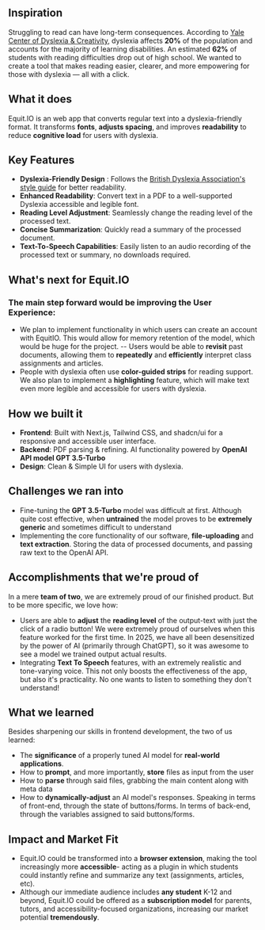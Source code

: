 ## Inspiration
Struggling to read can have long-term consequences. According to [Yale Center of Dyslexia & Creativity](https://dyslexia.yale.edu/dyslexia/dyslexia-faq/), dyslexia affects **20%** of the population and accounts for the majority of learning disabilities. An estimated **62%** of students with reading difficulties drop out of high school. 
We wanted to create a tool that makes reading easier, clearer, and more empowering for those with dyslexia — all with a click.


## What it does
Equit.IO is an web app that converts regular text into a dyslexia-friendly format. It transforms **fonts**, **adjusts spacing**, and improves **readability** to reduce **cognitive load** for users with dyslexia.

## Key Features
  - **Dyslexia-Friendly Design** : Follows the [British Dyslexia Association's style guide](https://www.bdadyslexia.org.uk/advice/employers/creating-a-dyslexia-friendly-workplace/dyslexia-friendly-style-guide) for better readability.
  - **Enhanced Readability**: Convert text in a PDF to a well-supported Dyslexia accessible and legible font.
  - **Reading Level Adjustment**: Seamlessly change the reading level of the processed text.
  -  **Concise Summarization**: Quickly read a summary of the processed document.
  - **Text-To-Speech Capabilities**: Easily listen to an audio recording of the processed text or summary, no downloads required.

## What's next for Equit.IO
### The main step forward would be improving the **User Experience**:
- We plan to implement functionality in which users can create an account with EquitIO. This would allow for memory retention of the model, which would be huge for the project. 
 -- Users would be able to **revisit** past documents, allowing them to **repeatedly** and **efficiently** interpret class assignments and articles. 
- People with dyslexia often use **color-guided strips** for reading support. We also plan to implement a **highlighting** feature, which will make text even more legible and accessible for users with dyslexia.

## How we built it
- **Frontend**: Built with Next.js, Tailwind CSS, and shadcn/ui for a responsive and accessible user interface.
- **Backend**: PDF parsing & refining. AI functionality powered by **OpenAI API model GPT 3.5-Turbo**
- **Design**: Clean & Simple UI for users with dyslexia.

## Challenges we ran into
- Fine-tuning the **GPT 3.5-Turbo** model was difficult at first. Although quite cost effective, when **untrained** the model proves to be **extremely generic** and sometimes difficult to understand
- Implementing the core functionality of our software, **file-uploading** and **text extraction**. Storing the data of processed documents, and passing raw text to the OpenAI API.

## Accomplishments that we're proud of
In a mere **team of two**, we are extremely proud of our finished product. But to be more specific, we love how:
- Users are able to **adjust** the **reading level** of the output-text with just the click of a radio button! We were extremely proud of ourselves when this feature worked for the first time. In 2025, we have all been desensitized by the power of AI (primarily through ChatGPT), so it was awesome to see a model we trained output actual results. 
- Integrating **Text To Speech** features, with an extremely realistic and tone-varying voice. This not only boosts the effectiveness of the app, but also it's practicality. No one wants to listen to something they don't understand!

## What we learned
Besides sharpening our skills in frontend development, the two of us learned: 
- The **significance** of a properly tuned AI model for **real-world applications**.
- How to **prompt**, and more importantly, **store** files as input from the user
- How to **parse** through said files, grabbing the main content along with meta data
- How to **dynamically-adjust** an AI model's responses. Speaking in terms of front-end, through the state of buttons/forms. In terms of back-end, through the variables assigned to said buttons/forms. 

## Impact and Market Fit
- Equit.IO could be transformed into a **browser extension**, making the tool increasingly more **accessible**- acting as a plugin in which students could instantly refine and summarize any text (assignments, articles, etc).
- Although our immediate audience includes **any student** K-12 and beyond, Equit.IO could be offered as a **subscription model** for parents, tutors, and accessibility-focused organizations, increasing our market potential **tremendously**.
